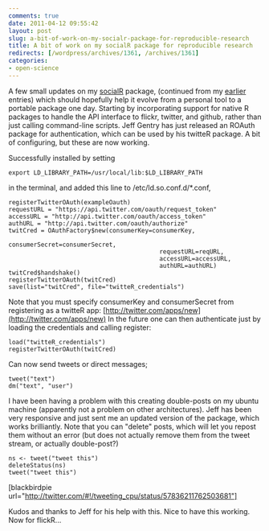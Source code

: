 ```yaml
---
comments: true
date: 2011-04-12 09:55:42
layout: post
slug: a-bit-of-work-on-my-socialr-package-for-reproducible-research
title: A bit of work on my socialR package for reproducible research
redirects: [/wordpress/archives/1361, /archives/1361]
categories:
- open-science
---
```


A few small updates on my [socialR](http://www.carlboettiger.info/archives/565) package, (continued from my [earlier](http://www.carlboettiger.info/archives/1355) entries) which should hopefully help it evolve from a personal tool to a portable package one day.  Starting by incorporating support for native R packages to handle the  API interface to flickr, twitter, and github, rather than just calling command-line scripts.  Jeff Gentry has just released an ROAuth package for authentication, which can be used by his twitteR package.  A bit of configuring, but these are now working.  

Successfully installed by setting 

    
    
    export LD_LIBRARY_PATH=/usr/local/lib:$LD_LIBRARY_PATH
    


in the terminal, and added this line to /etc/ld.so.conf.d/*.conf,



    
    registerTwitterOAuth(exampleOauth)
    requestURL = "https://api.twitter.com/oauth/request_token"
    accessURL = "http://api.twitter.com/oauth/access_token"
    authURL = "http://api.twitter.com/oauth/authorize"
    twitCred = OAuthFactory$new(consumerKey=consumerKey,
                                              consumerSecret=consumerSecret,
                                              requestURL=reqURL,
                                              accessURL=accessURL,
                                              authURL=authURL)
    twitCred$handshake()
    registerTwitterOAuth(twitCred)
    save(list="twitCred", file="twitteR_credentials")


Note that you must specify consumerKey and consumerSecret from registering as a twitteR app: [http://twitter.com/apps/new](http://twitter.com/apps/new)
In the future one can then authenticate just by loading the credentials and calling register:

    
    load("twitteR_credentials")
    registerTwitterOAuth(twitCred)


Can now send tweets or direct messages;

    
    tweet("text")
    dm("text", "user")
    



I have been having a problem with this creating double-posts on my ubuntu machine (apparently not a problem on other architectures).  Jeff has been very responsive and just sent me an updated version of the package, which works brilliantly.  Note that you can "delete" posts, which will let you repost them without an error (but does not actually remove them from the tweet stream, or actually double-post?)


    
    
    ns <- tweet("tweet this")
    deleteStatus(ns)
    tweet("tweet this")
    



[blackbirdpie url="http://twitter.com/#!/tweeting_cpu/status/57836211762503681"]

Kudos and thanks to Jeff for his help with this.  Nice to have this working.  Now for flickR...  



